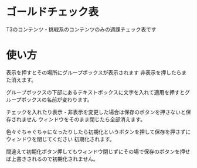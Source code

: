 # ゴールドチェック表
T3のコンテンツ・挑戦系のコンテンツのみの週課チェック表です

# 使い方
表示を押すとその場所にグループボックスが表示されます 非表示を押したらまた消えます。

グループボックスの下部にあるテキストボックスに文字を入れて適用を押すとグループボックスの名前が変わります。

チェックを入れたり表示・非表示を変更した場合は保存のボタンを押さないと保存されません ウィンドウをそのまま閉じたら全部消えます。

色々ぐちゃぐちゃになったりしたら初期化というボタンを押して保存を押さずにウィンドウを閉じてください
初期化されます。

間違えて初期化ボタン押してもウィンドウ閉じずにその場で保存のボタンを押せば上書きされるので初期化されません。
